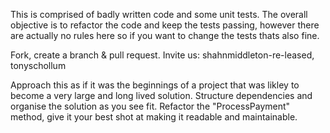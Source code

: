 This is comprised of badly written code and some unit tests. The overall objective is to refactor the code and keep the
tests passing, however there are actually no rules here so if you want to change the tests thats also fine.

Fork, create a branch & pull request. Invite us: shahnmiddleton-re-leased, tonyschollum

Approach this as if it was the beginnings of a project that was likley to become a very large and long lived solution.
Structure dependencies and organise the solution as you see fit.
Refactor the "ProcessPayment" method, give it your best shot at making it readable and maintainable.
